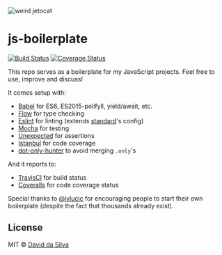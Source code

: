 ![weird jetocat](http://i.imgur.com/nuksonR.png)

js-boilerplate
==============

[![Build Status](https://travis-ci.org/dasilvacontin/js-boilerplate.svg?branch=master)](https://travis-ci.org/dasilvacontin/js-boilerplate)
[![Coverage Status](https://coveralls.io/repos/github/dasilvacontin/js-boilerplate/badge.svg?branch=master)](https://coveralls.io/github/dasilvacontin/js-boilerplate?branch=master)

This repo serves as a boilerplate for my JavaScript projects. Feel free to use, improve and discuss!

It comes setup with:

- [Babel] for ES6, ES2015-polifyll, yield/await, etc.
- [Flow] for type checking
- [Eslint] for linting (extends [standard]'s config)
- [Mocha] for testing
- [Unexpected] for assertions
- [Istanbul] for code coverage
- [dot-only-hunter] to avoid merging `.only`'s

And it reports to:

- [TravisCI] for build status
- [Coveralls] for code coverage status

Special thanks to [@jvlucic] for encouraging people to start their own boilerplate (despite the fact that thousands already exist).

## License

MIT © [David da Silva]

[Babel]: http://babeljs.io/
[Flow]: http://flowtype.org/
[Eslint]: http://eslint.org/
[standard]: https://github.com/feross/standard
[Mocha]: http://mochajs.org/
[Unexpected]: http://unexpected.js.org/
[Istanbul]: https://github.com/gotwarlost/istanbul
[dot-only-hunter]: https://github.com/dasilvacontin/dot-only-hunter
[TravisCI]: https://travis-ci.org
[Coveralls]: https://coveralls.io/
[@jvlucic]: https://github.com/jvlucic
[David da Silva]: https://dasilvacont.in
